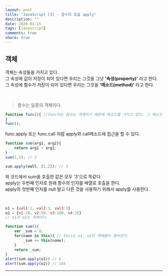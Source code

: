 ```yaml
---
layout: post
title: "JavaScript [3] - 함수의 호출 apply"
description: ""
date: 2020-01-15
tags: [javascript]
comments: true
share: true
---
```


## 객체

객체는 속성들을 가지고 있다.<br>
그 속성에 값이 저장이 되어 있다면 우리는 그것을 그냥 **'속성(property)'** 라고 한다.<br>
그 속성에 함수가 저장이 되어 있다면 우리는 그것을 **'메소드(method)'** 라고 한다.

<br>

> 함수는 일종의 객체이다.

```javascript
function func(){ //func라는 함수는 객체이기 때문에 메소드를 가지고 있다. 그 메소드는 내장된 객체이다.
}
func();
```

func.apply 또는 func.call 처럼 apply와 call메소드에 접근을 할 수 있다.

```javascript
function sum(arg1, arg2){
    return arg1 + arg1;
}
sum(1,2); // 3

sum.apply(null, [1,2]); // 3
```

위 코드에서 sum을 호출한 값은 모두 '3'으로 똑같다.<br>
apply는 두번째 인자로 원래 함수의 인자를 배열로 호출을 한다.<br>
apply의 첫번째 인자를 null 말고 다른 것을 사용하기 위해서 apply를 사용한다.

<br>

```javascript
o1 = {val1:1, val2:2, val3:3}
o2 = {v1:10, v2:50, v3:100, v4:25}
// o1과 o2는 객체이다.

function sum(){
    var _sum = 0;
    for(name in this){ // this는 o1, o2의 객체들이 들어온다.
        _sum += this[name];
    }
    return _sum;
}
alert(sum.apply(o1)) // 6
alert(sum.apply(o2)) // 185
```

--- 
